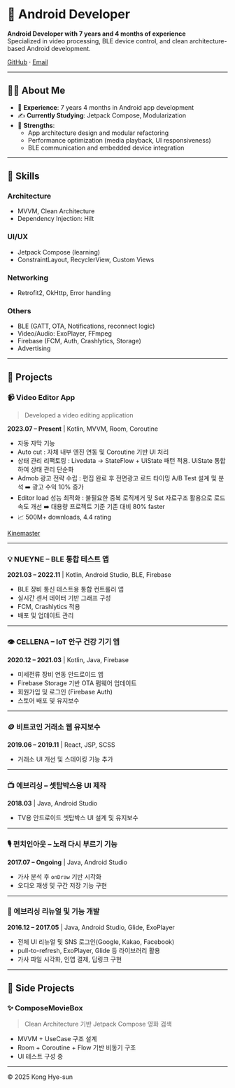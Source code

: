 # 👋 Android Developer
**Android Developer with 7 years and 4 months of experience**  
Specialized in video processing, BLE device control, and clean architecture-based Android development.

[GitHub](https://github.com/konghye39) · [Email](mailto:sa4824244@gmail.com)

---

## 🧑‍💻 About Me

- 💼 **Experience**: 7 years 4 months in Android app development
- ✍️ **Currently Studying**: Jetpack Compose, Modularization
- 🚀 **Strengths**:
  - App architecture design and modular refactoring
  - Performance optimization (media playback, UI responsiveness)
  - BLE communication and embedded device integration

---

## 🔧 Skills

### Architecture
- MVVM, Clean Architecture
- Dependency Injection: Hilt

### UI/UX
- Jetpack Compose (learning)
- ConstraintLayout, RecyclerView, Custom Views

### Networking
- Retrofit2, OkHttp, Error handling

### Others
- BLE (GATT, OTA, Notifications, reconnect logic)
- Video/Audio: ExoPlayer, FFmpeg
- Firebase (FCM, Auth, Crashlytics, Storage)
- Advertising

---

## 📱 Projects

### 📹 Video Editor App
> Developed a video editing application

**2023.07 – Present** | Kotlin, MVVM, Room, Coroutine

- 자동 자막 기능
- Auto cut : 자체 내부 엔진 연동 및 Coroutine 기반 UI 처리
- 상태 관리 리팩토링 : Livedata -> StateFlow + UiState 패턴 적용. UiState 통합하여 상태 관리 단순화
- Admob 광고 전략 수립 : 편집 완료 후 전면광고 로드 타이밍 A/B Test 설계 및 분석 ➡️ 광고 수익 10% 증가
- Editor load 성능 최적화 : 불필요한 중복 로직제거 및 Set 자료구조 활용으로 로드 속도 개선 ➡️ 대용량 프로젝트 기준 기존 대비 80% faster
- 📈 500M+ downloads, 4.4 rating

[Kinemaster](https://play.google.com/store/apps/details?id=com.nexstreaming.app.kinemasterfree&hl=ko)

---

### 💡 NUEYNE – BLE 통합 테스트 앱  
**2021.03 – 2022.11** | Kotlin, Android Studio, BLE, Firebase

- BLE 장비 통신 테스트용 통합 컨트롤러 앱
- 실시간 센서 데이터 기반 그래프 구성
- FCM, Crashlytics 적용
- 배포 및 업데이트 관리

---

### 👁 CELLENA – IoT 안구 건강 기기 앱  
**2020.12 – 2021.03** | Kotlin, Java, Firebase

- 미세전류 장비 연동 안드로이드 앱
- Firebase Storage 기반 OTA 펌웨어 업데이트
- 회원가입 및 로그인 (Firebase Auth)
- 스토어 배포 및 유지보수  

---

### 🪙 비트코인 거래소 웹 유지보수  
**2019.06 – 2019.11** | React, JSP, SCSS

- 거래소 UI 개선 및 스테이킹 기능 추가

---

### 📺 에브리싱 – 셋탑박스용 UI 제작  
**2018.03** | Java, Android Studio

- TV용 안드로이드 셋탑박스 UI 설계 및 유지보수

---

### 🎙 펀치인아웃 – 노래 다시 부르기 기능  
**2017.07 – Ongoing** | Java, Android Studio

- 가사 분석 후 `onDraw` 기반 시각화
- 오디오 재생 및 구간 저장 기능 구현

---

### 🎤 에브리싱 리뉴얼 및 기능 개발  
**2016.12 – 2017.05** | Java, Android Studio, Glide, ExoPlayer

- 전체 UI 리뉴얼 및 SNS 로그인(Google, Kakao, Facebook)
- pull-to-refresh, ExoPlayer, Glide 등 라이브러리 활용
- 가사 파일 시각화, 인앱 결제, 딥링크 구현

---

## 🧪 Side Projects

### ✨ ComposeMovieBox
> Clean Architecture 기반 Jetpack Compose 영화 검색

- MVVM + UseCase 구조 설계
- Room + Coroutine + Flow 기반 비동기 구조
- UI 테스트 구성 중

---

© 2025 Kong Hye-sun
